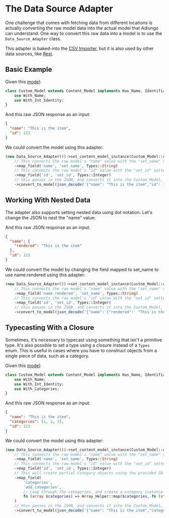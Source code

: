 # The Data Source Adapter

One challenge that comes with fetching data from different locations is actually converting the raw model data into the
actual model that Adiungo can understand. One way to convert this raw data into a model is to use
the `Data_Source_Adapter` class.

This adapter is baked-into the [CSV Importer][1], but it is also used by other data sources, like [Rest][2].

## Basic Example

Given this [model][3]:

```php
class Custom_Model extends Content_Model implements Has_Name, Identifiable_Int{
    use With_Name;
    use With_Int_Identity;
}
```

And this raw JSON response as an input:

```json
{
  "name": "This is the item",
  "id": 123
}
```

We could convert the model using this adapter:

```php
(new Data_Source_Adapter())->set_content_model_instance(Custom_Model::class)
    // This connects the raw model's "name" value with the "set_name" setter in Custom_Model, and automatically casts the raw model to a string before setting.
    ->map_field('name', 'set_name', Types::String)
    // This connects the raw model's "id" value with the "set_id" setter in Custom_Model, and automatically casts the raw model to an integer before setting.
    ->map_field('id', 'set_id', Types::Integer)
    // this passes in the JSON, and converts it into the Custom_Model, setting the mapped properties.
    ->convert_to_model(json_decode('{"name": "This is the item","id": 123}', true))
```

## Working With Nested Data

The adapter also supports setting nested data using dot notation. Let's change the JSON to nest the "name" value:

And this raw JSON response as an input:

```json
{
  "name": {
    "rendered": "This is the item"
  },
  "id": 123
}
```

We could convert the model by changing the field mapped to set_name to use name.rendered using this adapter:

```php
(new Data_Source_Adapter())->set_content_model_instance(Custom_Model::class)
    // This connects the raw model's "name" value with the "set_name" setter in Custom_Model, and automatically casts the raw model to a string before setting.
    ->map_field('name.rendered', 'set_name', Types::String)
    // This connects the raw model's "id" value with the "set_id" setter in Custom_Model, and automatically casts the raw model to an integer before setting.
    ->map_field('id', 'set_id', Types::Integer)
    // this passes in the JSON, and converts it into the Custom_Model, setting the mapped properties.
    ->convert_to_model(json_decode('{"name": {"rendered":  "This is the item"},"id": 123}', true))
```

## Typecasting With a Closure

Sometimes, it's necessary to typecast using something that isn't a primitive type. It's also possible to set a type
using a closure instead of a `Types` enum. This is useful in cases where you have to construct objects from a single
piece of data, such as a category.

Given this [model][3]:

```php
class Custom_Model extends Content_Model implements Has_Name, Identifiable_Int, Has_Categories{
    use With_Name;
    use With_Int_Identity;
    use With_Categories;
}
```

And this raw JSON response as an input:

```json
{
  "name": "This is the item",
  "categories": [1, 2, 3],
  "id": 123
}
```

We could convert the model using this adapter:

```php
(new Data_Source_Adapter())->set_content_model_instance(Custom_Model::class)
    // This connects the raw model's "name" value with the "set_name" setter in Custom_Model, and automatically casts the raw model to a string before setting.
    ->map_field('name', 'set_name', Types::String)
    // This connects the raw model's "id" value with the "set_id" setter in Custom_Model, and automatically casts the raw model to an integer before setting.
    ->map_field('id', 'set_id', Types::Integer)
    // This will create partial Category objects using the provided ID.
    ->map_field(
        'categories',
        'add_categories',
        // Loop through the categories, and create a category instance and set the ID based on the provided ID.
        fn (array $categories) => Array_Helper::map($categories, fn (string|null $category) => (new Category())->set_id($category))
    )
    // this passes in the JSON, and converts it into the Custom_Model, setting the mapped properties.
    ->convert_to_model(json_decode('{"name": "This is the item","categories": [1,2,3],"id": 123}', true))
```

[1]: /data-sources/csv

[2]: /data-sources/rest

[3]: /models/content-models